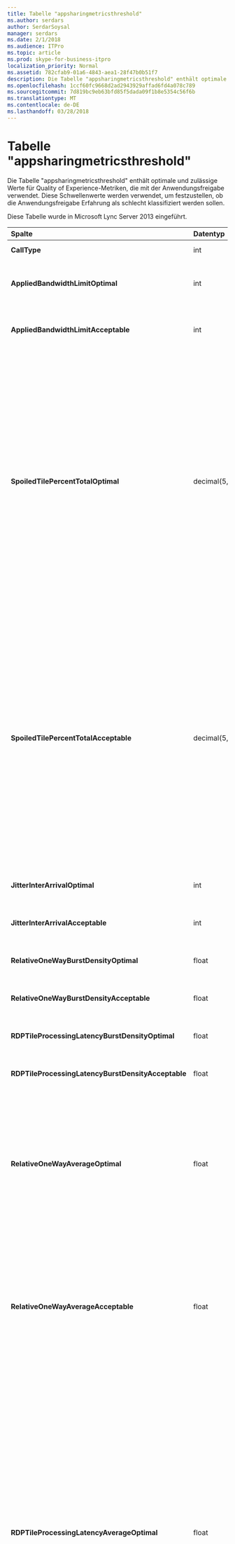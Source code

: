 ```yaml
---
title: Tabelle "appsharingmetricsthreshold"
ms.author: serdars
author: SerdarSoysal
manager: serdars
ms.date: 2/1/2018
ms.audience: ITPro
ms.topic: article
ms.prod: skype-for-business-itpro
localization_priority: Normal
ms.assetid: 782cfab9-01a6-4843-aea1-28f47b0b51f7
description: Die Tabelle "appsharingmetricsthreshold" enthält optimale und zulässige Werte für Quality of Experience-Metriken, die mit der Anwendungsfreigabe verwendet. Diese Schwellenwerte werden verwendet, um festzustellen, ob die Anwendungsfreigabe Erfahrung als schlecht klassifiziert werden sollen.
ms.openlocfilehash: 1ccf60fc9668d2ad2943929affad6fd4a078c789
ms.sourcegitcommit: 7d819bc9eb63bfd85f5dada09f1b8e5354c56f6b
ms.translationtype: MT
ms.contentlocale: de-DE
ms.lasthandoff: 03/28/2018
---
```

# <a name="appsharingmetricsthreshold-table"></a>Tabelle "appsharingmetricsthreshold"
 
Die Tabelle "appsharingmetricsthreshold" enthält optimale und zulässige Werte für Quality of Experience-Metriken, die mit der Anwendungsfreigabe verwendet. Diese Schwellenwerte werden verwendet, um festzustellen, ob die Anwendungsfreigabe Erfahrung als schlecht klassifiziert werden sollen.
  
Diese Tabelle wurde in Microsoft Lync Server 2013 eingeführt.
  
|**Spalte**|**Datentyp**|**Schlüssel/Index**|**Details**|
|:-----|:-----|:-----|:-----|
|**CallType** <br/> |int  <br/> |Primary  <br/> |Typ des getätigten Anrufs.  <br/> |
|**AppliedBandwidthLimitOptimal** <br/> |int  <br/> ||Optimale Bandbreite Beschränkung für die Anwendungsfreigabe. Der Standardwert ist 1000000.  <br/> |
|**AppliedBandwidthLimitAcceptable** <br/> |int  <br/> ||Zulässige Bandbreite Beschränkung für die Anwendungsfreigabe. Der Standardwert ist 500000.  <br/> |
|**SpoiledTilePercentTotalOptimal** <br/> |decimal(5,2)  <br/> ||Optimale Prozentsatz für "schlechte" Kacheln zum Klassifizieren von eine Anwendungsfreigabe Qualität. Dieser Wert ist der Prozentsatz des Inhalts von des mitbenutzenden Projekts, die den Viewer nicht erreicht hat. Inhalt möglicherweise verworfen (oder hat) beim des mitbenutzenden Projekts verwirft Kacheln aus der grafikquelle oder die ASMCU werden verworfen nebeneinander angeordnet werden nebeneinander angeordnet von mitbenutzenden fest. Der Standardwert beträgt 11 %.  <br/> |
|**SpoiledTilePercentTotalAcceptable** <br/> |decimal(5,2)  <br/> ||Akzeptabler Prozentsatz für "schlechte" Kacheln zum Klassifizieren von eine Anwendungsfreigabe Qualität. Dieser Wert ist der Prozentsatz des Inhalts von des mitbenutzenden Projekts, die den Viewer nicht erreicht hat. Inhalt möglicherweise verworfen (oder hat) beim des mitbenutzenden Projekts verwirft Kacheln aus der grafikquelle oder die ASMCU werden verworfen nebeneinander angeordnet werden nebeneinander angeordnet von mitbenutzenden fest. Der Standardwert ist 36 Prozent.  <br/> |
|**JitterInterArrivalOptimal** <br/> |int  <br/> ||Diese Spalte wird nicht in Microsoft Lync Server 2013 verwendet.  <br/> |
|**JitterInterArrivalAcceptable** <br/> |int  <br/> ||Diese Spalte wird nicht in Microsoft Lync Server 2013 verwendet.  <br/> |
|**RelativeOneWayBurstDensityOptimal** <br/> |float  <br/> ||Diese Spalte wird nicht in Microsoft Lync Server 2013 verwendet.  <br/> |
|**RelativeOneWayBurstDensityAcceptable** <br/> |float  <br/> ||Diese Spalte wird nicht in Microsoft Lync Server 2013 verwendet.  <br/> |
|**RDPTileProcessingLatencyBurstDensityOptimal** <br/> |float  <br/> ||Diese Spalte wird nicht in Microsoft Lync Server 2013 verwendet.  <br/> |
|**RDPTileProcessingLatencyBurstDensityAcceptable** <br/> |float  <br/> ||Diese Spalte wird nicht in Microsoft Lync Server 2013 verwendet.  <br/> |
|**RelativeOneWayAverageOptimal** <br/> |float  <br/> ||Optimale Wert für die relative unidirektionale Verzögerung zwischen den beiden Medien Endpunkten der Anwendungsfreigabe beteiligt. Dies ist ein Single-Hop-Latenzmaß. Der Standardwert ist 1,0 Sekunden.  <br/> Die Spalte wurde in Microsoft Lync Server 2013 eingeführt.  <br/> |
|**RelativeOneWayAverageAcceptable** <br/> |float  <br/> ||Optimale Wert für die relative unidirektionale Verzögerung zwischen den beiden Medien Endpunkten der Anwendungsfreigabe beteiligt. Dies ist ein Single-Hop-Latenzmaß. Der Standardwert ist 1.75 Sekunden.  <br/> Die Spalte wurde in Microsoft Lync Server 2013 eingeführt.  <br/> |
|**RDPTileProcessingLatencyAverageOptimal** <br/> |float  <br/> ||Optimale Wert, der die durchschnittliche Wartezeit in der AS-Konferenzserver für die Dauer der Sitzung anzeigen Verarbeitung RDP-Kachel. Wartezeit ist der Zeitunterschied zwischen beim Starten Frame auf dem Server (mitbenutzenden oder MCU je nach Szenario) codiert wird und den gleichen starten Frame wird auf den Viewer decodiert.  <br/> Ein hoher Durchschnitt zeigt eine längere Verzögerung bei der Anzeige an. Ein überlasteter Konferenzserver zeigt gegebenenfalls höhere durchschnittliche Verzögerungen an. Der Standardwert ist 200 ms.  <br/> Die Spalte wurde in Microsoft Lync Server 2013 eingeführt.  <br/> |
|**RDPTileProcessingLatencyAverageAcceptable** <br/> |float  <br/> ||Akzeptabler Wert für die durchschnittliche Wartezeit in der AS-Konferenzserver für die Dauer der Sitzung anzeigen Verarbeitung RDP-Kachel. Wartezeit ist der Zeitunterschied zwischen beim Starten Frame auf dem Server (mitbenutzenden oder MCU je nach Szenario) codiert wird und den gleichen starten Frame wird auf den Viewer decodiert.  <br/> Ein hoher Durchschnitt zeigt eine längere Verzögerung bei der Anzeige an. Ein überlasteter Konferenzserver zeigt gegebenenfalls höhere durchschnittliche Verzögerungen an. Der Standardwert ist 200 ms.  <br/> Die Spalte wurde in Microsoft Lync Server 2013 eingeführt.  <br/> |
   

